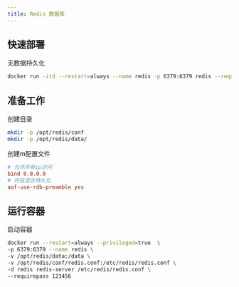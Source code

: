 ```yaml
---
title: Redis 数据库
---
```


## 快速部署
无数据持久化
```bash
docker run -itd --restart=always --name redis -p 6379:6379 redis --requirepass 123456
```

## 准备工作
创建目录
```bash
mkdir -p /opt/redis/conf
mkdir -p /opt/redis/data/
```

创建m配置文件
```ini title='/opt/redis/conf/redis.conf '
# 允许所有ip访问
bind 0.0.0.0
# 开启混合持久化
aof-use-rdb-preamble yes
```

## 运行容器
启动容器
```bash
docker run --restart=always --privileged=true  \
-p 6379:6379 --name redis \
-v /opt/redis/data:/data \
-v /opt/redis/conf/redis.conf:/etc/redis/redis.conf \
-d redis redis-server /etc/redis/redis.conf \
--requirepass 123456 
```


